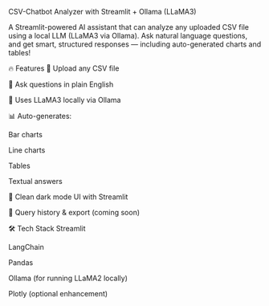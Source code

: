 CSV-Chatbot Analyzer with Streamlit + Ollama (LLaMA3)

A Streamlit-powered AI assistant that can analyze any uploaded CSV file using a local LLM (LLaMA3 via Ollama). Ask natural language questions, and get smart, structured responses — including auto-generated charts and tables!

🔥 Features
📁 Upload any CSV file

💬 Ask questions in plain English

🧠 Uses LLaMA3 locally via Ollama

📊 Auto-generates:

Bar charts

Line charts

Tables

Textual answers

🌙 Clean dark mode UI with Streamlit

📝 Query history & export (coming soon)


🛠️ Tech Stack
Streamlit

LangChain

Pandas

Ollama (for running LLaMA2 locally)

Plotly (optional enhancement)